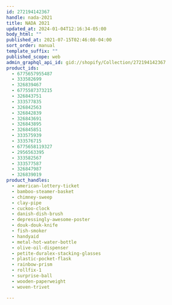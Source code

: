 ```yaml
---
id: 272194142367
handle: nada-2021
title: NADA 2021
updated_at: 2024-01-04T12:16:34-05:00
body_html: ""
published_at: 2021-07-15T02:46:08-04:00
sort_order: manual
template_suffix: ""
published_scope: web
admin_graphql_api_id: gid://shopify/Collection/272194142367
product_ids:
  - 6775657955487
  - 333582699
  - 326839467
  - 6775587373215
  - 326843751
  - 333577835
  - 326842563
  - 326842839
  - 326843691
  - 326843895
  - 326845851
  - 333575939
  - 333576715
  - 6775658119327
  - 2956563395
  - 333582567
  - 333577587
  - 326847987
  - 326839019
product_handles:
  - american-lottery-ticket
  - bamboo-steamer-basket
  - chimney-sweep
  - clay-pipe
  - cuckoo-clock
  - danish-dish-brush
  - depressingly-awesome-poster
  - douk-douk-knife
  - fish-smoker
  - handyaid
  - metal-hot-water-bottle
  - olive-oil-dispenser
  - petite-duralex-stacking-glasses
  - plastic-pocket-flask
  - rainbow-prism
  - rollfix-1
  - surprise-ball
  - wooden-paperweight
  - woven-trivet

---
```


